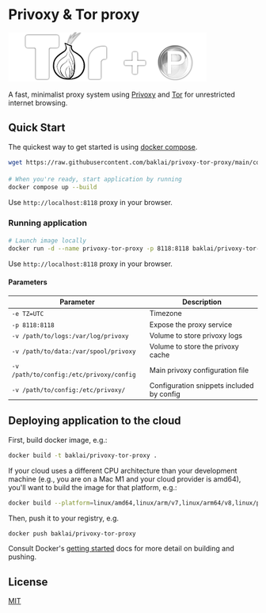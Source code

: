 # Privoxy & Tor proxy

![Privoxy + Tor](preview.png)

A fast, minimalist proxy system using [Privoxy](https://www.privoxy.org) and [Tor](https://www.torproject.org) for unrestricted internet browsing.

## Quick Start

The quickest way to get started is using [docker compose](https://docs.docker.com/compose/).

```bash
wget https://raw.githubusercontent.com/baklai/privoxy-tor-proxy/main/compose.yaml

# When you're ready, start application by running
docker compose up --build
```

Use `http://localhost:8118` proxy in your browser.

### Running application

```bash
# Launch image locally
docker run -d --name privoxy-tor-proxy -p 8118:8118 baklai/privoxy-tor-proxy:latest
```

Use `http://localhost:8118` proxy in your browser.

#### Parameters

| Parameter                                | Description                               |
| ---------------------------------------- | ----------------------------------------- |
| `-e TZ=UTC`                              | Timezone                                  |
| `-p 8118:8118`                           | Expose the proxy service                  |
| `-v /path/to/logs:/var/log/privoxy`      | Volume to store privoxy logs              |
| `-v /path/to/data:/var/spool/privoxy`    | Volume to store the privoxy cache         |
| `-v /path/to/config:/etc/privoxy/config` | Main privoxy configuration file           |
| `-v /path/to/config:/etc/privoxy/`       | Configuration snippets included by config |

## Deploying application to the cloud

First, build docker image, e.g.:

```bash
docker build -t baklai/privoxy-tor-proxy .
```

If your cloud uses a different CPU architecture than your development
machine (e.g., you are on a Mac M1 and your cloud provider is amd64),
you'll want to build the image for that platform, e.g.:

```bash
docker build --platform=linux/amd64,linux/arm/v7,linux/arm64/v8,linux/ppc64le,linux/s390x -t baklai/privoxy-tor-proxy .
```

Then, push it to your registry, e.g.

```bash
docker push baklai/privoxy-tor-proxy
```

Consult Docker's [getting started](https://docs.docker.com/go/get-started-sharing/)
docs for more detail on building and pushing.

## License

[MIT](LICENSE)

